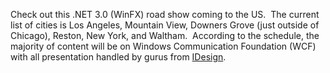 
Check out this .NET 3.0 (WinFX) road show coming to the US.  The current list of cities is Los Angeles, Mountain View, Downers Grove (just outside of Chicago), Reston, New York, and Waltham.  According to the schedule, the majority of content will be on Windows Communication Foundation (WCF) with all presentation handled by gurus from [IDesign](https://www.idesign.net).
